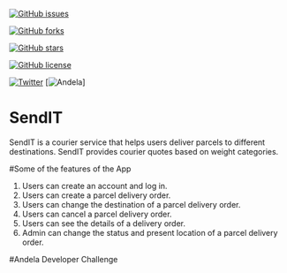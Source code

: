 
[![GitHub issues](https://img.shields.io/github/issues/Rexben001/SendIT.svg?style=plastic)](https://github.com/Rexben001/SendIT/issues)

[![GitHub forks](https://img.shields.io/github/forks/Rexben001/SendIT.svg)](https://github.com/Rexben001/SendIT/network)

[![GitHub stars](https://img.shields.io/github/stars/Rexben001/SendIT.svg)](https://github.com/Rexben001/SendIT/stargazers)

[![GitHub license](https://img.shields.io/github/license/Rexben001/SendIT.svg)](https://github.com/Rexben001/SendIT)

[![Twitter](https://img.shields.io/twitter/url/https/github.com/Rexben001/SendIT.svg?style=social)](https://twitter.com/intent/tweet?text=Wow:&url=https%3A%2F%2Fgithub.com%2FRexben001%2FSendIT)
[![Andela](https://img.shields.io/badge/andela-good-blue.svg)]


# SendIT
SendIT is a courier service that helps users deliver parcels to different destinations. SendIT provides courier quotes based on weight categories.

#Some of the features of the App
1. Users can create an account and log in.
2. Users can create a parcel delivery order.
3. Users can change the destination of a parcel delivery order.
4. Users can cancel a parcel delivery order.
5. Users can see the details of a delivery order.
6. Admin can change the status and present location of a parcel delivery order.

#Andela Developer Challenge

